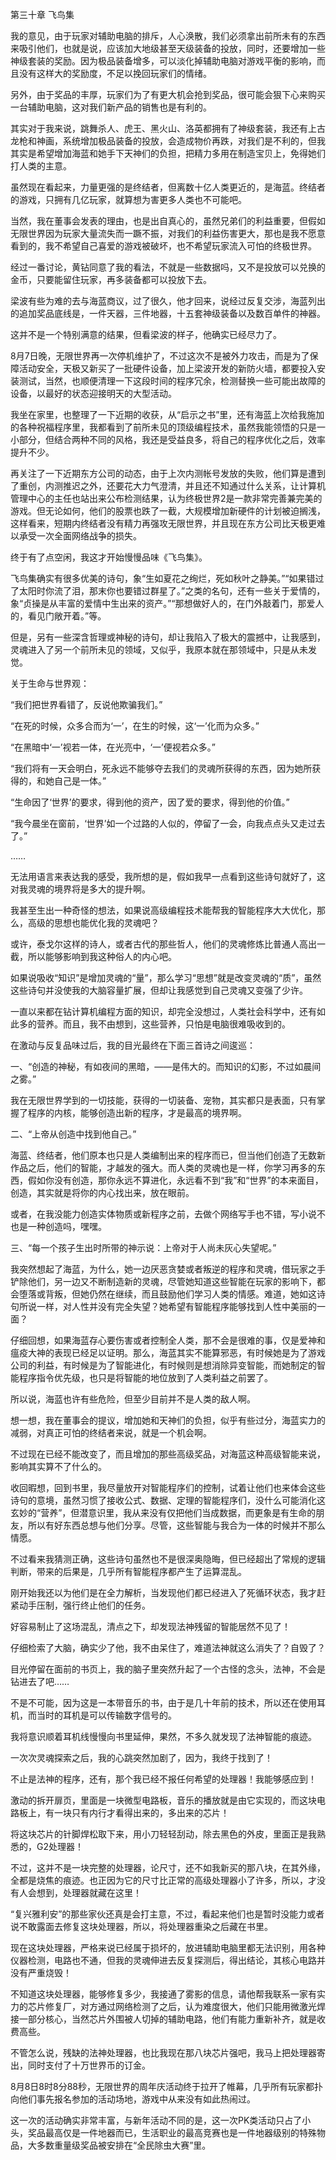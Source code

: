 第三十章 飞鸟集


我的意见，由于玩家对辅助电脑的排斥，人心涣散，我们必须拿出前所未有的东西来吸引他们，也就是说，应该加大地级甚至天级装备的投放，同时，还要增加一些神级套装的奖励。因为极品装备增多，可以淡化掉辅助电脑对游戏平衡的影响，而且没有这样大的奖励度，不足以挽回玩家们的情绪。

另外，由于奖品的丰厚，玩家们为了有更大机会抢到奖品，很可能会狠下心来购买一台辅助电脑，这对我们新产品的销售也是有利的。

其实对于我来说，跳舞杀人、虎王、黑火山、洛英都拥有了神级套装，我还有上古龙枪和神画，系统增加极品装备的投放，会造成物价再跌，对我们是不利的，但我其实是希望增加海蓝和她手下天神们的负担，把精力多用在制造宝贝上，免得她们打人类的主意。

虽然现在看起来，力量更强的是终结者，但离数十亿人类更近的，是海蓝。终结者的游戏，只拥有几亿玩家，就算想为害更多人类也不可能吧。

当然，我在董事会发表的理由，也是出自真心的，虽然兄弟们的利益重要，但假如无限世界因为玩家大量流失而一蹶不振，对我们的利益伤害更大，那也是我不愿意看到的，我不希望自己喜爱的游戏被破坏，也不希望玩家流入可怕的终极世界。

经过一番讨论，黄钻同意了我的看法，不就是一些数据吗，又不是投放可以兑换的金币，只要能留住玩家，再多装备都可以投放下去。

梁波有些为难的去与海蓝商议，过了很久，他才回来，说经过反复交涉，海蓝列出的追加奖品底线是，一件天器，三件地器，十五套神级装备以及数百单件的神器。

这并不是一个特别满意的结果，但看梁波的样子，他确实已经尽力了。

8月7日晚，无限世界再一次停机维护了，不过这次不是被外力攻击，而是为了保障活动安全，天极又新买了一批硬件设备，加上梁波开发的新防火墙，都要投入安装测试，当然，也顺便清理一下这段时间的程序冗余，检测替换一些可能出故障的设备，以最好的状态迎接明天的大型活动。

我坐在家里，也整理了一下近期的收获，从“启示之书”里，还有海蓝上次给我施加的各种祝福程序里，我都看到了前所未见的顶级编程技术，虽然我能领悟的只是一小部分，但结合两种不同的风格，我还是受益良多，将自己的程序优化之后，效率提升不少。

再关注了一下近期东方公司的动态，由于上次内测帐号发放的失败，他们算是遭到了重创，内测推迟之外，还要花大力气澄清，并且还不知通过什么关系，让计算机管理中心的主任也站出来公布检测结果，认为终极世界2是一款非常完善兼完美的游戏。但无论如何，他们的股票也跌了一截，大规模增加新硬件的计划被迫搁浅，这样看来，短期内终结者没有精力再强攻无限世界，并且现在东方公司比天极更难以承受一次全面网络战争的损失。

终于有了点空闲，我这才开始慢慢品味《飞鸟集》。

飞鸟集确实有很多优美的诗句，象“生如夏花之绚烂，死如秋叶之静美。”“如果错过了太阳时你流了泪，那末你也要错过群星了。”之类的名句，还有一些关于爱情的，象“贞操是从丰富的爱情中生出来的资产。”“那想做好人的，在门外敲着门，那爱人的，看见门敞开着。”等。

但是，另有一些深含哲理或神秘的诗句，却让我陷入了极大的震撼中，让我感到，灵魂进入了另一个前所未见的领域，又似乎，我原本就在那领域中，只是从未发觉。

关于生命与世界观：

“我们把世界看错了，反说他欺骗我们。”

“在死的时候，众多合而为‘一’，在生的时候，这‘一’化而为众多。”

“在黑暗中‘一’视若一体，在光亮中，‘一’便视若众多。”

“我们将有一天会明白，死永远不能够夺去我们的灵魂所获得的东西，因为她所获得的，和她自己是一体。”

“生命因了‘世界’的要求，得到他的资产，因了爱的要求，得到他的价值。”

“我今晨坐在窗前，‘世界’如一个过路的人似的，停留了一会，向我点点头又走过去了。”

……

无法用语言来表达我的感受，我所想的是，假如我早一点看到这些诗句就好了，这对我灵魂的境界将是多大的提升啊。

我甚至生出一种奇怪的想法，如果说高级编程技术能帮我的智能程序大大优化，那么，高级的思想也能优化我的灵魂吧？

或许，泰戈尔这样的诗人，或者古代的那些哲人，他们的灵魂修炼比普通人高出一截，所以能够影响到我这种俗人的内心吧。

如果说吸收“知识”是增加灵魂的“量”，那么学习“思想”就是改变灵魂的“质”，虽然这些诗句并没使我的大脑容量扩展，但却让我感觉到自己灵魂又变强了少许。

一直以来都在钻计算机编程方面的知识，却完全没想过，人类社会科学中，还有如此多的营养。而且，我不由想到，这些营养，只怕是电脑很难吸收到的。

在激动与反复品味过后，我的目光最终在下面三首诗之间逡巡：

一、“创造的神秘，有如夜间的黑暗，——是伟大的。而知识的幻影，不过如晨间之雾。”

我在无限世界学到的一切技能，获得的一切装备、宠物，其实都只是表面，只有掌握了程序的内核，能够创造出新的程序，才是最高的境界啊。

二、“上帝从创造中找到他自己。”

海蓝、终结者，他们原本也只是人类编制出来的程序而已，但当他们创造了无数新作品之后，他们的智能，才越发的强大。而人类的灵魂也是一样，你学习再多的东西，假如你没有创造，那你永远不算进化，永远看不到“我”和“世界”的本来面目，创造，其实就是将你的内心找出来，放在眼前。

或者，在我没能力创造实体物质或新程序之前，去做个网络写手也不错，写小说不也是一种创造吗，嘿嘿。

三、“每一个孩子生出时所带的神示说：上帝对于人尚未灰心失望呢。”

我突然想起了海蓝，为什么，她一边厌恶贪婪或者叛逆的程序和灵魂，借玩家之手铲除他们，另一边又不断制造新的灵魂，尽管她知道这些智能在玩家的影响下，都会堕落或背叛，但她仍然在继续，而且鼓励他们学习人类的情感。难道，她如这诗句所说一样，对人性并没有完全失望？她希望有智能程序能够找到人性中美丽的一面？

仔细回想，如果海蓝存心要伤害或者控制全人类，那不会是很难的事，仅是爱神和瘟疫大神的表现已经足以证明。那么，海蓝其实不能算邪恶，有时候她是为了游戏公司的利益，有时候是为了智能进化，有时候则是想消除异变智能，而她制定的智能程序指令优先级，也只是将智能的地位放到了人类利益之前罢了。

所以说，海蓝也许有些危险，但至少目前并不是人类的敌人啊。

想一想，我在董事会的提议，增加她和天神们的负担，似乎有些过分，海蓝实力的减弱，对真正可怕的终结者来说，就是一个机会啊。

不过现在已经不能改变了，而且增加的那些高级奖品，对海蓝这种高级智能来说，影响其实算不了什么的。

收回暇想，回到书里，我尽量放开对智能程序们的控制，试着让他们也来体会这些诗句的意境，虽然习惯了接收公式、数据、定理的智能程序们，没什么可能消化这玄妙的“营养”，但潜意识里，我从来没有仅把他们当成数据，而更象是有生命的朋友，所以有好东西总想与他们分享。尽管，这些智能与我合为一体的时候并不那么情愿。

不过看来我猜测正确，这些诗句虽然也不是很深奥隐晦，但已经超出了常规的逻辑判断，带来的后果是，几乎所有智能程序都产生了运算混乱。

刚开始我还以为他们是在全力解析，当发现他们都已经进入了死循环状态，我才赶紧动手压制，强行终止他们的任务。

好容易制止了这场混乱，清点之下，却发现法神残留的智能居然不见了！

仔细检索了大脑，确实少了他，我不由呆住了，难道法神就这么消失了？自毁了？

目光停留在面前的书页上，我的脑子里突然升起了一个古怪的念头，法神，不会是钻进去了吧……

不是不可能，因为这是一本带音乐的书，由于是几十年前的技术，所以还在使用耳机，而当时的耳机是可以传输数字信号的。

我将意识顺着耳机线慢慢向书里延伸，果然，不多久就发现了法神智能的痕迹。

一次次灵魂探索之后，我的心跳突然加剧了，因为，我终于找到了！

不止是法神的程序，还有，那个我已经不报任何希望的处理器！我能够感应到！

激动的拆开扉页，里面是一块微型电路板，音乐的播放就是由它实现的，而这块电路板上，有一块只有内行才看得出来的，多出来的芯片！

将这块芯片的针脚焊松取下来，用小刀轻轻刮动，除去黑色的外皮，里面正是我熟悉的，G2处理器！

不过，这并不是一块完整的处理器，论尺寸，还不如我新买的那八块，在其外缘，全都是烧焦的痕迹。也正因为它的尺寸比正常的高级处理器小了许多，所以，才没有人会想到，处理器就藏在这里！

“复兴雅利安”的那些家伙还真是会打主意，不过，看起来他们也是暂时没能力或者说不敢露面去修复这块处理器，所以，将处理器重染之后藏在书里。

现在这块处理器，严格来说已经属于损坏的，放进辅助电脑里都无法识别，用各种仪器检测，电路也不通，但我的灵魂伸进去反复探测后，得出结论，其核心电路并没有严重烧毁！

不知道这块处理器，能够修复多少，我接通了雾影的信息，请他帮我联系一家有实力的芯片修复厂，对方通过网络检测了之后，认为难度很大，他们只能用微激光焊接一部分核心，当然芯片外围被人切掉的辅助电路，他们有能力重新补齐，就是收费高些。

不管怎么说，残缺的法神处理器，也比我现在那八块芯片强吧，我马上把处理器寄出，同时支付了十万世界币的订金。

8月8日8时8分88秒，无限世界的周年庆活动终于拉开了帷幕，几乎所有玩家都扑向他们事先报名参加的活动场地，游戏中从来没有如此热闹过。

这一次的活动确实非常丰富，与新年活动不同的是，这一次PK类活动只占了小头，奖品最高仅是一件地器而已，生活职业的最高竞赛也是一件地器级别的特殊物品，大多数重量级奖品被安排在“全民除虫大赛”里。





